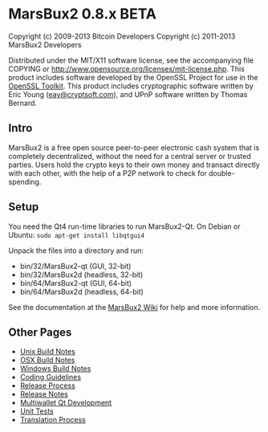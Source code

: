 MarsBux2 0.8.x BETA
====================

Copyright (c) 2009-2013 Bitcoin Developers
Copyright (c) 2011-2013 MarsBux2 Developers

Distributed under the MIT/X11 software license, see the accompanying
file COPYING or http://www.opensource.org/licenses/mit-license.php.
This product includes software developed by the OpenSSL Project for use in the [OpenSSL Toolkit](http://www.openssl.org/). This product includes
cryptographic software written by Eric Young ([eay@cryptsoft.com](mailto:eay@cryptsoft.com)), and UPnP software written by Thomas Bernard.


Intro
---------------------
MarsBux2 is a free open source peer-to-peer electronic cash system that is
completely decentralized, without the need for a central server or trusted
parties.  Users hold the crypto keys to their own money and transact directly
with each other, with the help of a P2P network to check for double-spending.


Setup
---------------------
You need the Qt4 run-time libraries to run MarsBux2-Qt. On Debian or Ubuntu:
	`sudo apt-get install libqtgui4`

Unpack the files into a directory and run:

- bin/32/MarsBux2-qt (GUI, 32-bit)
- bin/32/MarsBux2d (headless, 32-bit)
- bin/64/MarsBux2-qt (GUI, 64-bit)
- bin/64/MarsBux2d (headless, 64-bit)

See the documentation at the [MarsBux2 Wiki](http://MarsBux2.info)
for help and more information.


Other Pages
---------------------
- [Unix Build Notes](build-unix.md)
- [OSX Build Notes](build-osx.md)
- [Windows Build Notes](build-msw.md)
- [Coding Guidelines](coding.md)
- [Release Process](release-process.md)
- [Release Notes](release-notes.md)
- [Multiwallet Qt Development](multiwallet-qt.md)
- [Unit Tests](unit-tests.md)
- [Translation Process](translation_process.md)
